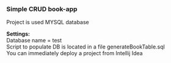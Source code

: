 
### Simple CRUD book-app

Project is used MYSQL database

**Settings:**  
Database name = test  
Script to populate DB is located in a file generateBookTable.sql  
You can immediately deploy a project from Intellij Idea